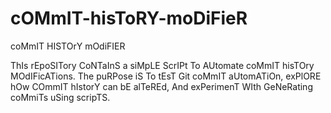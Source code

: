 # cOMmIT-hisToRY-moDiFieR
coMmIT HISTOrY mOdiFIER

ThIs rEpoSITory CoNTaInS a siMpLE ScrIPt To AUtomate coMmIT hisTOry MOdIFicATions. The puRPose iS To tEsT Git coMmIT aUtomATiOn, exPlORE hOw COmmIT hIstorY can bE alTeREd, And exPerimenT WIth GeNeRating coMmiTs uSing scripTS.
